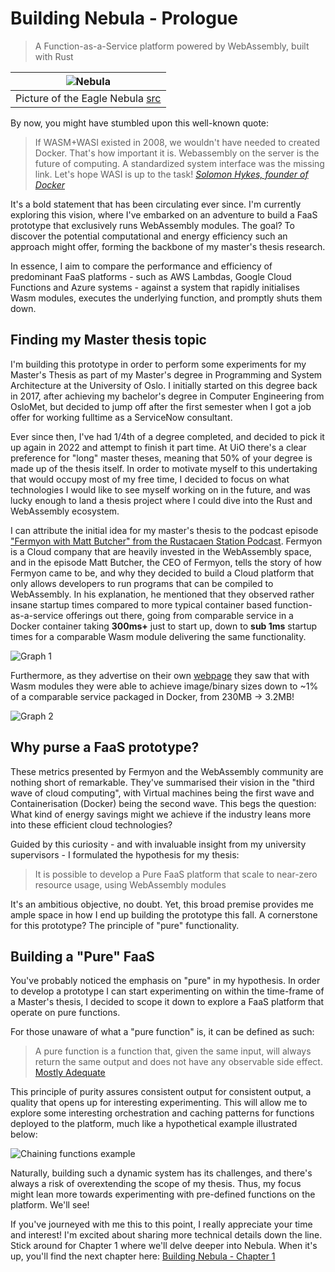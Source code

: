 # Building Nebula - Prologue

> A Function-as-a-Service platform powered by WebAssembly, built with Rust

| ![Nebula](/blog-assets/eagle-nebula.jpg)                                   |
| -------------------------------------------------------------------------- |
| Picture of the Eagle Nebula [src](https://unsplash.com/photos/6tUdJ3fWgBg) |

By now, you might have stumbled upon this well-known quote:

> If WASM+WASI existed in 2008, we wouldn't have needed to created Docker.
> That's how important it is. Webassembly on the server is the future of
> computing. A standardized system interface was the missing link. Let's hope
> WASI is up to the task!
> [_Solomon Hykes, founder of Docker_](https://twitter.com/solomonstre/status/1111004913222324225?lang=en)

It's a bold statement that has been circulating ever since. I'm currently
exploring this vision, where I've embarked on an adventure to build a FaaS
prototype that exclusively runs WebAssembly modules. The goal? To discover the
potential computational and energy efficiency such an approach might offer,
forming the backbone of my master's thesis research.

In essence, I aim to compare the performance and efficiency of predominant FaaS
platforms - such as AWS Lambdas, Google Cloud Functions and Azure systems -
against a system that rapidly initialises Wasm modules, executes the underlying
function, and promptly shuts them down.

## Finding my Master thesis topic

I'm building this prototype in order to perform some experiments for my Master's
Thesis as part of my Master's degree in Programming and System Architecture at
the University of Oslo. I initially started on this degree back in 2017, after
achieving my bachelor's degree in Computer Engineering from OsloMet, but decided
to jump off after the first semester when I got a job offer for working fulltime
as a ServiceNow consultant.

Ever since then, I've had 1/4th of a degree completed, and decided to pick it up
again in 2022 and attempt to finish it part time. At UiO there's a clear
preference for "long" master theses, meaning that 50% of your degree is made up
of the thesis itself. In order to motivate myself to this undertaking that would
occupy most of my free time, I decided to focus on what technologies I would
like to see myself working on in the future, and was lucky enough to land a
thesis project where I could dive into the Rust and WebAssembly ecosystem.

I can attribute the initial idea for my master's thesis to the podcast episode
["Fermyon with Matt Butcher" from the Rustacaen Station Podcast](https://rustacean-station.org/episode/matt-butcher/).
Fermyon is a Cloud company that are heavily invested in the WebAssembly space,
and in the episode Matt Butcher, the CEO of Fermyon, tells the story of how
Fermyon came to be, and why they decided to build a Cloud platform that only
allows developers to run programs that can be compiled to WebAssembly. In his
explanation, he mentioned that they observed rather insane startup times
compared to more typical container based function-as-a-service offerings out
there, going from comparable service in a Docker container taking **300ms+**
just to start up, down to **sub 1ms** startup times for a comparable Wasm module
delivering the same functionality.

![Graph 1](/blog-assets/prologue-wasm_vs_docker_neko.svg)

Furthermore, as they advertise on their own
[webpage](https://www.fermyon.com/#fermyon-benefits) they saw that with Wasm
modules they were able to achieve image/binary sizes down to ~1% of a comparable
service packaged in Docker, from 230MB -> 3.2MB!

![Graph 2](/blog-assets/prologue-wasm_vs_docker_neko_size.svg)

## Why purse a FaaS prototype?

These metrics presented by Fermyon and the WebAssembly community are nothing
short of remarkable. They've summarised their vision in the "third wave of cloud
computing", with Virtual machines being the first wave and Containerisation
(Docker) being the second wave. This begs the question: What kind of energy
savings might we achieve if the industry leans more into these efficient cloud
technologies?

Guided by this curiosity - and with invaluable insight from my university
supervisors - I formulated the hypothesis for my thesis:

> It is possible to develop a Pure FaaS platform that scale to near-zero
> resource usage, using WebAssembly modules

It's an ambitious objective, no doubt. Yet, this broad premise provides me ample
space in how I end up building the prototype this fall. A cornerstone for this
prototype? The principle of "pure" functionality.

## Building a "Pure" FaaS

You've probably noticed the emphasis on "pure" in my hypothesis. In order to
develop a prototype I can start experimenting on within the time-frame of a
Master's thesis, I decided to scope it down to explore a FaaS platform that
operate on pure functions.

For those unaware of what a "pure function" is, it can be defined as such:

> A pure function is a function that, given the same input, will always return
> the same output and does not have any observable side effect.
> [Mostly Adequate](https://github.com/MostlyAdequate/mostly-adequate-guide/blob/master/ch03.md#oh-to-be-pure-again)

This principle of purity assures consistent output for consistent output, a
quality that opens up for interesting experimenting. This will allow me to
explore some interesting orchestration and caching patterns for functions
deployed to the platform, much like a hypothetical example illustrated below:

![Chaining functions example](/blog-assets/pure-function-chain-example.svg)

Naturally, building such a dynamic system has its challenges, and there's always
a risk of overextending the scope of my thesis. Thus, my focus might lean more
towards experimenting with pre-defined functions on the platform. We'll see!

If you've journeyed with me this to this point, I really appreciate your time
and interest! I'm excited about sharing more technical details down the line.
Stick around for Chapter 1 where we'll delve deeper into Nebula. When it's up,
you'll find the next chapter here:
[Building Nebula - Chapter 1](/blog/nebula_chapter1)
